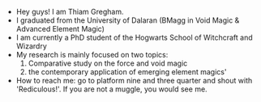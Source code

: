 - Hey guys! I am Thiam Gregham.
- I graduated from the University of Dalaran (BMagg in Void Magic & Advanced Element Magic)
- I am currently a PhD student of the Hogwarts School of Witchcraft and Wizardry
- My research is mainly focused on two topics: 
    1. Comparative study on the force and void magic
    2. the contemporary application of emerging element magics'
- How to reach me: go to platform nine and three quarter and shout with 'Rediculous!'. If you are not a muggle, you would see me.
